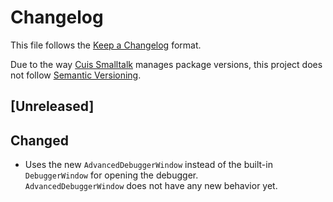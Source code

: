 # Changelog
This file follows the [Keep a Changelog](https://keepachangelog.com/en/1.0.0/) format.

Due to the way [Cuis Smalltalk](https://github.com/Cuis-Smalltalk/Cuis-Smalltalk-Dev) manages package versions, this
project does not follow [Semantic Versioning](https://semver.org/spec/v2.0.0.html).

## [Unreleased]

## Changed
* Uses the new `AdvancedDebuggerWindow` instead of the built-in `DebuggerWindow` for opening the debugger.  
  `AdvancedDebuggerWindow` does not have any new behavior yet. 
